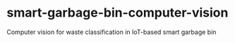 # smart-garbage-bin-computer-vision
Computer vision for waste classification in IoT-based smart garbage bin
